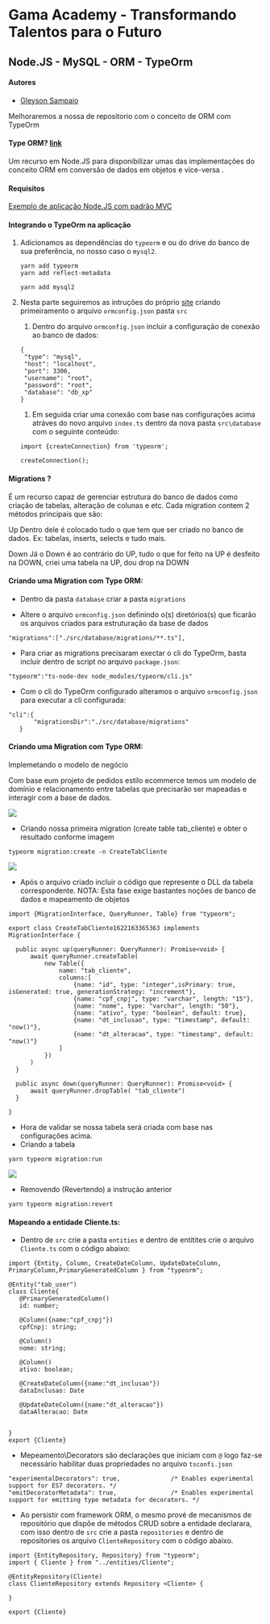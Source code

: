 # Gama Academy - Transformando Talentos para o Futuro

## Node.JS - MySQL - ORM - TypeOrm

#### Autores
- [Gleyson Sampaio](https://github.com/gleyson-gama)

Melhoraremos a nossa de repositorio com o conceito de ORM com TypeOrm

#### Type ORM? [link](https://typeorm.io/#/)

Um recurso em Node.JS para disponibilizar umas das implementações do conceito ORM em conversão de dados em objetos e vice-versa .

#### Requisitos
[Exemplo de aplicação Node.JS com padrão MVC](https://github.com/educacao-gama/tutoriais/tree/main/node-app-mvc)


#### Integrando o TypeOrm na aplicação
1. Adicionamos as dependências do `typeorm` e ou do drive do banco de sua preferência, no nosso caso o  `mysql2`.

   ```
   yarn add typeorm
   yarn add reflect-metadata
   ```
   
   ```
   yarn add mysql2
   ```
   
1. Nesta parte seguiremos as intruções do próprio [site](https://typeorm.io/#/using-ormconfig) criando primeiramento o arquivo `ormconfig.json` pasta `src` 
   1. Dentro do arquivo `ormconfig.json` incluir a configuração de conexão ao banco de dados:
   ```
   {
    "type": "mysql",
    "host": "localhost",
    "port": 3306,
    "username": "root",
    "password": "root",
    "database": "db_xp"
   }
   ```
   1. Em seguida criar uma conexão com base nas configurações acima atráves do novo arquivo `index.ts` dentro da nova pasta `src\database` com o seguinte conteúdo:
   
   ```
   import {createConnection} from 'typeorm';

   createConnection();
   ```
   
#### Migrations ?
 
É um recurso capaz de gerenciar estrutura do banco de dados como criação de tabelas, alteração de colunas e etc. Cada migration contem 2 métodos principais que são:

Up
Dentro dele é colocado tudo o que tem que ser criado no banco de dados. Ex: tabelas, inserts, selects e tudo mais.

Down
Já o Down é ao contrário do UP, tudo o que for feito na UP é desfeito na DOWN, criei uma tabela na UP, dou drop na DOWN
   
 #### Criando uma Migration com Type ORM:

 * Dentro da pasta `database` criar a pasta `migrations`
 
 * Altere o arquivo `ormconfig.json` definindo o(s) diretórios(s) que ficarão os arquivos criados para estruturação da base de dados
 
 ```
 "migrations":["./src/database/migrations/**.ts"],
 ```
 
 * Para criar as migrations precisaram exectar o cli do TypeOrm, basta incluir dentro de script no arquivo `package.json`:
 ```
 "typeorm":"ts-node-dev node_modules/typeorm/cli.js" 
 ```
 * Com o cli do TypeOrm configurado alteramos o arquivo `ormconfig.json` para executar a cli configurada:
 
 ```
 "cli":{
        "migrationsDir":"./src/database/migrations"
    }
 ```
 
 #### Criando uma Migration com Type ORM:
 
 Implemetando o modelo de negócio
 
 Com base eum projeto de pedidos estilo ecommerce temos um modelo de domínio e relacionamento entre tabelas que precisarão ser mapeadas e interagir com a base de dados.
 
 ![](https://github.com/educacao-gama/tutoriais/blob/main/node-app-mysql-type-orm/diagrmama.PNG)
 
 * Criando nossa primeira migration (create table tab_cliente) e obter o resultado conforme imagem
 
 ``` TERMINAL
 typeorm migration:create -n CreateTabCliente
 ```
 
  ![](https://github.com/educacao-gama/tutoriais/blob/main/node-app-mysql-type-orm/migration-tab_cliente.png)
  
  * Após o arquivo criado incluir o código que represente o DLL da tabela correspondente. NOTA: Esta fase exige bastantes noções de banco de dados e mapeamento de objetos
  
 ``` TERMINAL
 import {MigrationInterface, QueryRunner, Table} from "typeorm";

export class CreateTabCliente1622163365363 implements MigrationInterface {

   public async up(queryRunner: QueryRunner): Promise<void> {
       await queryRunner.createTable( 
           new Table({
               name: "tab_cliente",
               columns:[
                   {name: "id", type: "integer",isPrimary: true, isGenerated: true, generationStrategy: "increment"},
                   {name: "cpf_cnpj", type: "varchar", length: "15"},
                   {name: "nome", type: "varchar", length: "50"},
                   {name: "ativo", type: "boolean", default: true},
                   {name: "dt_inclusao", type: "timestamp", default: "now()"},
                   {name: "dt_alteracao", type: "timestamp", default: "now()"}   
               ]
           })
       )
   }

   public async down(queryRunner: QueryRunner): Promise<void> {
       await queryRunner.dropTable( "tab_cliente")
   }

}

 ```
 * Hora de validar se nossa tabela será criada com base nas configurações acima.
 * Criando a tabela
 ``` TERMINAL
 yarn typeorm migration:run
 ```
 
  ![](https://github.com/educacao-gama/tutoriais/blob/main/node-app-mysql-type-orm/migration-run.png)
 
 * Removendo (Revertendo) a instrução anterior
 ``` TERMINAL
 yarn typeorm migration:revert
 ```
#### Mapeando a entidade Cliente.ts:

 * Dentro de `src` crie a pasta `entities` e dentro de entitites crie o arquivo `Cliente.ts` com o código abaixo:
 
 ```
 import {Entity, Column, CreateDateColumn, UpdateDateColumn, PrimaryColumn,PrimaryGeneratedColumn } from "typeorm";

@Entity("tab_user")
class Cliente{
    @PrimaryGeneratedColumn()
    id: number;

    @Column({name:"cpf_cnpj"})
    cpfCnpj: string;
    
    @Column()
    nome: string;
    
    @Column()
    ativo: boolean;
    
    @CreateDateColumn({name:"dt_inclusao"})
    dataInclusao: Date

    @UpdateDateColumn({name:"dt_alteracao"})
    dataAlteracao: Date

    
}
export {Cliente}
 ```
 
* Mepeamento\Decorators são declarações que iniciam com `@` logo faz-se necessário habilitar duas propriedades no arquivo `tsconfi.json`
```
"experimentalDecorators": true,              /* Enables experimental support for ES7 decorators. */
"emitDecoratorMetadata": true,               /* Enables experimental support for emitting type metadata for decorators. */
```

* Ao persistir com framework ORM, o mesmo prové de mecanismos de repositório que dispõe de métodos CRUD sobre a entidade declarara, com isso dentro de `src` crie a pasta `repositories` e dentro de repositories os arquivo  `ClienteRepository` com o código abaixo.

```
import {EntityRepository, Repository} from "typeorm";
import { Cliente } from "../entities/Cliente";

@EntityRepository(Cliente)
class ClienteRepository extends Repository <Cliente> {

}

export {Cliente}
```

